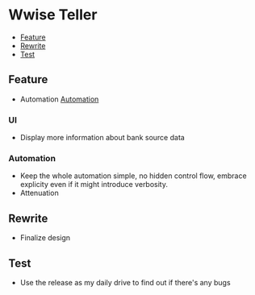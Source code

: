 # Wwise Teller

- [Feature](wwise-teller#Feature)
- [Rewrite](wwise-teller#Rewrite)
- [Test](wwise-teller#Test)

## Feature

- Automation [Automation](wwise-teller#Automation)

### UI

- Display more information about bank source data

### Automation

- Keep the whole automation simple, no hidden control flow, embrace explicity even if it might
introduce verbosity.
- Attenuation

## Rewrite

- Finalize design

## Test

- Use the release as my daily drive to find out if there's any bugs
